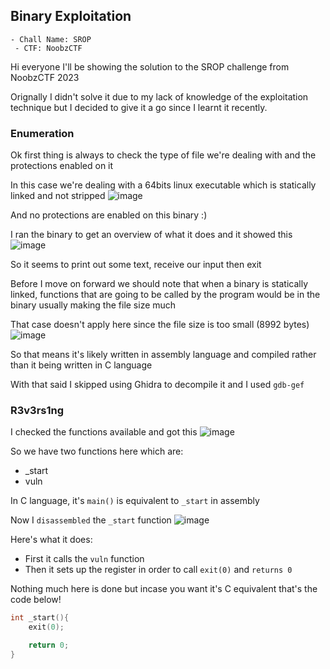 <h2> Binary Exploitation </h2>

    - Chall Name: SROP
     - CTF: NoobzCTF

Hi everyone I'll be showing the solution to the SROP challenge from NoobzCTF 2023

Orignally I didn't solve it due to my lack of knowledge of the exploitation technique but I decided to give it a go since I learnt it recently.

### Enumeration 
Ok first thing is always to check the type of file we're dealing with and the protections enabled on it

In this case we're dealing with a 64bits linux executable which is statically linked and not stripped
![image](https://github.com/h4ckyou/h4ckyou.github.io/assets/127159644/272f7635-60a3-4238-8ed9-69dc3b386377)

And no protections are enabled on this binary :)

I ran the binary to get an overview of what it does and it showed this
![image](https://github.com/h4ckyou/h4ckyou.github.io/assets/127159644/8acf51c0-01b6-4c37-80dd-b68befce9806)

So it seems to print out some text, receive our input then exit

Before I move on forward we should note that when a binary is statically linked, functions that are going to be called by the program would be in the binary usually making the file size much

That case doesn't apply here since the file size is too small (8992 bytes)
![image](https://github.com/h4ckyou/h4ckyou.github.io/assets/127159644/00c15b7d-45b7-41ea-84ce-f9e63b9963b2)

So that means it's likely written in assembly language and compiled rather than it being written in C language

With that said I skipped using Ghidra to decompile it and I used `gdb-gef`

### R3v3rs1ng

I checked the functions available and got this
![image](https://github.com/h4ckyou/h4ckyou.github.io/assets/127159644/7ed0d315-155d-46b9-9023-468ee75e5162)

So we have two functions here which are:
- _start
- vuln

In C language, it's `main()` is equivalent to `_start` in assembly

Now I `disassembled` the `_start` function
![image](https://github.com/h4ckyou/h4ckyou.github.io/assets/127159644/8d023d3e-3f05-49b6-8e38-12bb149eaa6d)

Here's what it does:
- First it calls the `vuln` function
- Then it sets up the register in order to call `exit(0)` and `returns 0`

Nothing much here is done but incase you want it's C equivalent that's the code below!

```c
int _start(){
    exit(0);

    return 0;
}
```



































